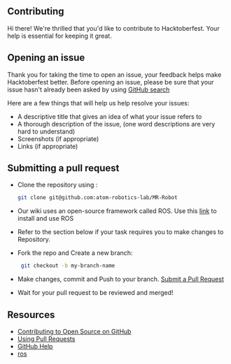 ## Contributing 

Hi there! We're thrilled that you'd like to contribute to Hacktoberfest. Your help is essential for keeping it great.


## Opening an issue

Thank you for taking the time to open an issue, your feedback helps make Hacktoberfest better.
Before opening an issue, please be sure that your issue hasn't already been asked by using [GitHub search](https://help.github.com/articles/searching-issues/)

Here are a few things that will help us help resolve your issues:

- A descriptive title that gives an idea of what your issue refers to
- A thorough description of the issue, (one word descriptions are very hard to understand)
- Screenshots (if appropriate)
- Links (if appropriate)

## Submitting a pull request

* Clone the repository using :
    ```bash
    git clone git@github.com:atom-robotics-lab/MR-Robot
    ```
* Our wiki uses an open-source framework called ROS. Use this [link](http://wiki.ros.org/) to install and use ROS

* Refer to the section below if your task requires you to make changes to Repository.

* Fork the repo and Create a new branch: 
   ```bash
    git checkout -b my-branch-name
    ```
* Make changes, commit and Push to your branch. [Submit a Pull Request](https://github.com/atom-robotics-lab/MR-Robot/pulls)

* Wait for your pull request to be reviewed and merged!

## Resources

- [Contributing to Open Source on GitHub](https://guides.github.com/activities/contributing-to-open-source/)
- [Using Pull Requests](https://help.github.com/articles/using-pull-requests/)
- [GitHub Help](https://help.github.com)
- [ros](http://wiki.ros.org/)

